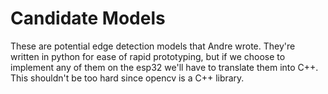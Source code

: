 # Candidate Models
These are potential edge detection models that Andre wrote. They're written in python for ease of rapid prototyping, but if we choose to implement any of them on the esp32 we'll have to translate them into C++. This shouldn't be too hard since opencv is a C++ library.